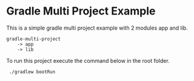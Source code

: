 # Gradle Multi Project Example

This is a simple gradle multi project example with 2 modules app and lib.

```
gradle-multi-project
    -> app
    -> lib
```

To run this project execute the command below in the root folder.

```
 ./gradlew bootRun 
```